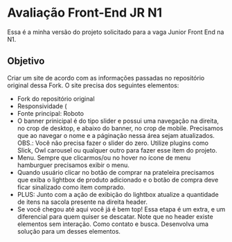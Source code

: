 # Avaliação Front-End JR N1 #

Essa é a minha versão do projeto solicitado para a vaga Junior Front End na N1. 

## Objetivo

Criar um site de acordo com as informações passadas no repositório original dessa Fork. O site precisa dos seguintes elementos:

* Fork do repositório original
* Responsividade (
* Fonte principal: Roboto
* O banner prinicipal é do tipo slider e possui uma navegação na direita, no crop de desktop, e abaixo do banner, no crop de mobile. Precisamos que ao navegar o nome e a páginação nessa área sejam atualizados. OBS.: Você não precisa fazer o slider do zero. Utilize plugins como Slick, Owl carousel ou qualquer outro para fazer esse item do projeto.
* Menu. Sempre que clicarmos/ou no hover no ícone de menu hamburguer precisamos exibir o menu.
* Quando usuário clicar no botão de comprar na prateleira precisamos que exiba o lightbox de produto adicionado e o botão de compra deve ficar sinalizado como item comprado.
* PLUS: Junto com a ação de exibição do lightbox atualize a quantidade de itens na sacola presente na direita header.
* Se você chegou até aqui você já é bem top! Essa etapa é um extra, e um diferencial para quem quiser se descatar. Note que no header existe elementos sem interação. Como contato e busca. Desenvolva uma solução para um desses elementos.
